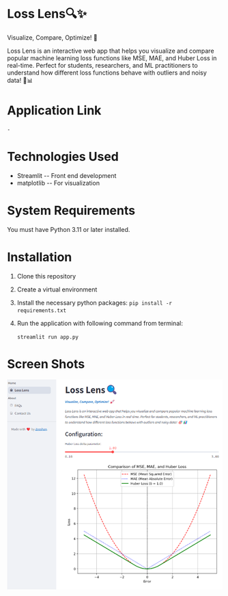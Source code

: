 # Loss Lens🔍✨
Visualize, Compare, Optimize! 🚀

Loss Lens is an interactive web app that helps you visualize and compare popular machine learning loss functions like 
MSE, MAE, and Huber Loss in real-time. Perfect for students, researchers, and ML practitioners to understand how 
different loss functions behave with outliers and noisy data! 🎯📊

# Application Link
    -

# Technologies Used
* Streamlit -- Front end development
* matplotlib -- For visualization
   
# System Requirements
You must have Python 3.11 or later installed.

# Installation
1. Clone this repository
2. Create a virtual environment
3. Install the necessary python packages:
   `pip install -r requirements.txt`
4. Run the application with following command from terminal:

   `streamlit run app.py`

# Screen Shots
![img.png](img.png)